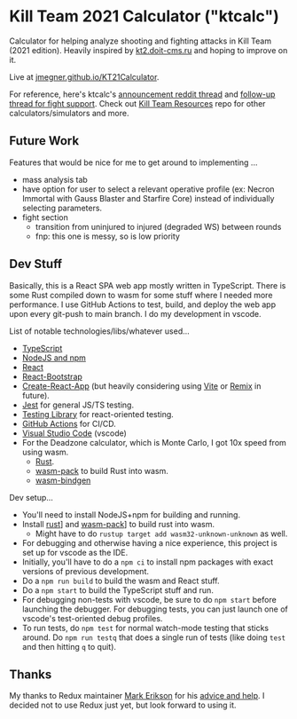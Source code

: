 # Kill Team 2021 Calculator ("ktcalc")
Calculator for helping analyze shooting and fighting attacks in Kill Team (2021 edition). Heavily inspired by [kt2.doit-cms.ru](http://kt2.doit-cms.ru/) and hoping to improve on it.

Live at [jmegner.github.io/KT21Calculator](https://jmegner.github.io/KT21Calculator/).

For reference, here's ktcalc's [announcement reddit thread](https://www.reddit.com/r/killteam/comments/rvhme0/kt21_calculator_web_app/)
and
[follow-up thread for fight support](https://www.reddit.com/r/killteam/comments/s5gczq/kt21_calculator_now_supports_fightingmelee/).
Check out [Kill Team Resources](https://github.com/jmegner/KillTeamResources) repo for other calculators/simulators and more.

## Future Work

Features that would be nice for me to get around to implementing ...
- mass analysis tab
- have option for user to select a relevant operative profile (ex: Necron Immortal with Gauss Blaster and Starfire Core) instead of individually selecting parameters.
- fight section
  - transition from uninjured to injured (degraded WS) between rounds
  - fnp: this one is messy, so is low priority


## Dev Stuff
Basically, this is a React SPA web app mostly written in TypeScript.
There is some Rust compiled down to wasm for some stuff where I needed more performance.
I use GitHub Actions to test, build, and deploy the web app upon every git-push to main branch.
I do my development in vscode.

List of notable technologies/libs/whatever used...
- [TypeScript](https://www.typescriptlang.org/)
- [NodeJS and npm](https://nodejs.org/en/)
- [React](https://reactjs.org/)
- [React-Bootstrap](https://react-bootstrap.github.io/)
- [Create-React-App](https://create-react-app.dev/) (but heavily considering using [Vite](https://vitejs.dev/) or [Remix](https://remix.run/) in future).
- [Jest](https://jestjs.io/) for general JS/TS testing.
- [Testing Library](https://testing-library.com/docs/react-testing-library/intro) for react-oriented testing.
- [GitHub Actions](https://docs.github.com/en/actions) for CI/CD.
- [Visual Studio Code](https://code.visualstudio.com/) (vscode)
- For the Deadzone calculator, which is Monte Carlo, I got 10x speed from using wasm.
  - [Rust](https://www.rust-lang.org/tools/install).
  - [wasm-pack](https://rustwasm.github.io/wasm-pack/installer/) to build Rust into wasm.
  - [wasm-bindgen](https://github.com/rustwasm/wasm-bindgen)

Dev setup...
- You'll need to install NodeJS+npm for building and running.
- Install [rust](https://www.rust-lang.org/tools/install)] and [wasm-pack](https://rustwasm.github.io/wasm-pack/installer/)] to build rust into wasm.
  - Might have to do `rustup target add wasm32-unknown-unknown` as well.
- For debugging and otherwise having a nice experience, this project is set up for vscode as the IDE.
- Initially, you'll have to do a `npm ci` to install npm packages with exact versions of previous development.
- Do a `npm run build` to build the wasm and React stuff.
- Do a `npm start` to build the TypeScript stuff and run.
- For debugging non-tests with vscode, be sure to do `npm start` before launching the debugger.
  For debugging tests, you can just launch one of vscode's test-oriented debug profiles.
- To run tests, do `npm test` for normal watch-mode testing that sticks around.
  Do `npm run testq` that does a single run of tests (like doing `test` and then hitting `q` to quit).


## Thanks

My thanks to Redux maintainer
[Mark Erikson](https://github.com/markerikson)
for his
[advice and help](https://www.reddit.com/r/reactjs/comments/ropftw/comment/hpzxqrf/?utm_source=reddit&utm_medium=web2x&context=3).
I decided not to use Redux just yet, but look forward to using it.
